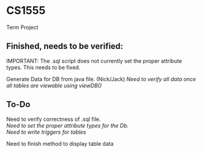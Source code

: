 # CS1555
Term Project

Finished, needs to be verified:
-------------------------------

IMPORTANT:
The .sql script does not currently set the proper attribute types. This needs to be fixed.

Generate Data for DB from java file. (Nick/Jack)
*Need to verify all data once all tables are viewable using viewDB()*

To-Do
-------
Need to verify correctness of .sql file. <br />
*Need to set the proper attribute types for the Db.* <br />
*Need to write triggers for tables* 


Need to finish method to display table data 
